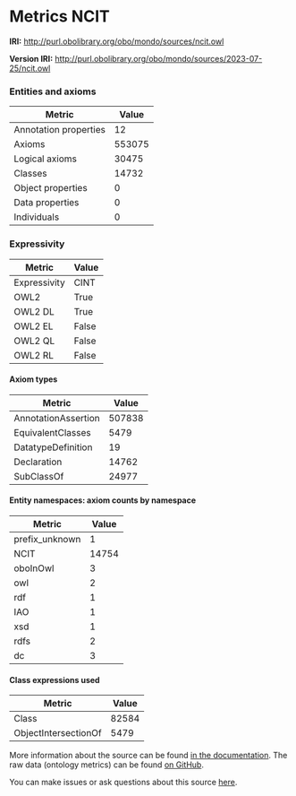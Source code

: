 # Metrics NCIT

**IRI:** http://purl.obolibrary.org/obo/mondo/sources/ncit.owl

**Version IRI:** http://purl.obolibrary.org/obo/mondo/sources/2023-07-25/ncit.owl

### Entities and axioms

| Metric | Value |
| ------ | ----- |
| Annotation properties | 12 |
| Axioms | 553075 |
| Logical axioms | 30475 |
| Classes | 14732 |
| Object properties | 0 |
| Data properties | 0 |
| Individuals | 0 |


### Expressivity

| Metric | Value |
| ------ | ----- |
| Expressivity | CINT |
| OWL2 | True |
| OWL2 DL | True |
| OWL2 EL | False |
| OWL2 QL | False |
| OWL2 RL | False |

#### Axiom types

| Metric | Value |
| ------ | ----- |
| AnnotationAssertion | 507838 |
| EquivalentClasses | 5479 |
| DatatypeDefinition | 19 |
| Declaration | 14762 |
| SubClassOf | 24977 |


#### Entity namespaces: axiom counts by namespace

| Metric | Value |
| ------ | ----- |
| prefix_unknown | 1 |
| NCIT | 14754 |
| oboInOwl | 3 |
| owl | 2 |
| rdf | 1 |
| IAO | 1 |
| xsd | 1 |
| rdfs | 2 |
| dc | 3 |


#### Class expressions used

| Metric | Value |
| ------ | ----- |
| Class | 82584 |
| ObjectIntersectionOf | 5479 |


More information about the source can be found [in the documentation](../sources.md). The raw data (ontology metrics) can be found [on GitHub](https://github.com/monarch-initiative/mondo-ingest/tree/main/src/ontology/metadata).

You can make issues or ask questions about this source [here](https://github.com/monarch-initiative/mondo-ingest/issues).

